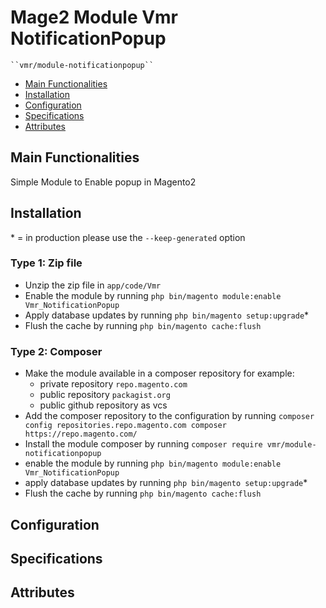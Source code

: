# Mage2 Module Vmr NotificationPopup

    ``vmr/module-notificationpopup``

 - [Main Functionalities](#markdown-header-main-functionalities)
 - [Installation](#markdown-header-installation)
 - [Configuration](#markdown-header-configuration)
 - [Specifications](#markdown-header-specifications)
 - [Attributes](#markdown-header-attributes)


## Main Functionalities
Simple Module to Enable popup in Magento2

## Installation
\* = in production please use the `--keep-generated` option

### Type 1: Zip file

 - Unzip the zip file in `app/code/Vmr`
 - Enable the module by running `php bin/magento module:enable Vmr_NotificationPopup`
 - Apply database updates by running `php bin/magento setup:upgrade`\*
 - Flush the cache by running `php bin/magento cache:flush`

### Type 2: Composer

 - Make the module available in a composer repository for example:
    - private repository `repo.magento.com`
    - public repository `packagist.org`
    - public github repository as vcs
 - Add the composer repository to the configuration by running `composer config repositories.repo.magento.com composer https://repo.magento.com/`
 - Install the module composer by running `composer require vmr/module-notificationpopup`
 - enable the module by running `php bin/magento module:enable Vmr_NotificationPopup`
 - apply database updates by running `php bin/magento setup:upgrade`\*
 - Flush the cache by running `php bin/magento cache:flush`


## Configuration




## Specifications




## Attributes



